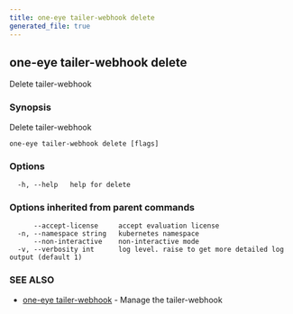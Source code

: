 ```yaml
---
title: one-eye tailer-webhook delete
generated_file: true
---
```

## one-eye tailer-webhook delete

Delete tailer-webhook

### Synopsis

Delete tailer-webhook

```
one-eye tailer-webhook delete [flags]
```

### Options

```
  -h, --help   help for delete
```

### Options inherited from parent commands

```
      --accept-license     accept evaluation license
  -n, --namespace string   kubernetes namespace
      --non-interactive    non-interactive mode
  -v, --verbosity int      log level. raise to get more detailed log output (default 1)
```

### SEE ALSO

* [one-eye tailer-webhook](/docs/one-eye/cli/reference/one-eye_tailer-webhook/)	 - Manage the tailer-webhook

